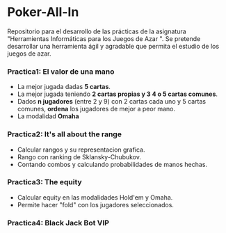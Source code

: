 # Poker-All-In

Repositorio para el desarrollo de las prácticas de la asignatura "Herramientas Informáticas para los Juegos de Azar
". Se pretende desarrollar una herramienta ágil y agradable que permita el estudio de los juegos de azar.

### Practica1: El valor de una mano
* La mejor jugada dadas **5 cartas**.
* La mejor jugada teniendo **2 cartas propias y 3 4 o 5 cartas comunes**.
* Dados **n jugadores** (entre 2 y 9) con 2 cartas cada uno y 5 cartas comunes, **ordena** los jugadores de mejor a peor mano.
* La modalidad **Omaha**

### Practica2: It's all about the range
* Calcular rangos y su representacion grafica.
* Rango con ranking de Sklansky-Chubukov.
* Contando combos y calculando probabilidades de manos hechas.

### Practica3: The equity
* Calcular equity en las modalidades Hold'em y Omaha.
* Permite hacer "fold" con los jugadores seleccionados.

### Practica4: Black Jack Bot VIP

